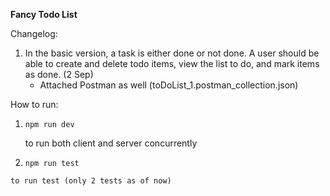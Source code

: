 **Fancy Todo List**

Changelog:

1. In the basic version, a task is either done or not done. A user should be able to create and delete todo items, view the list to do, and mark items as done.  (2 Sep)
   * Attached Postman as well (toDoList_1.postman_collection.json)


How to run:

1. ```
   npm run dev
   ```

   to run both client and server concurrently
2. ```
   npm run test
   ```

```
to run test (only 2 tests as of now)
```
